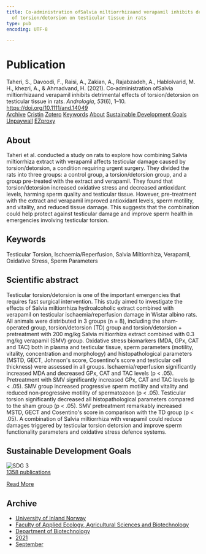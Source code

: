 ```yaml
---
title: Co‐administration ofSalvia miltiorrhizaand verapamil inhibits detrimental effects
  of torsion/detorsion on testicular tissue in rats
type: pub
encoding: UTF-8

---
```

<h1>Publication</h1>
<article id="csl-bib-container-FSXV5QE2" class="csl-bib-container">
  <div class="csl-bib-body"> <div class="csl-entry">Taheri, S., Davoodi, F., Raisi, A., Zakian, A., Rajabzadeh, A., Hablolvarid, M. H., khezri, A., &#38; Ahmadvand, H. (2021). Co‐administration ofSalvia miltiorrhizaand verapamil inhibits detrimental effects of torsion/detorsion on testicular tissue in rats. <i>Andrologia</i>, <i>53</i>(6), 1–10. <a href="https://doi.org/10.1111/and.14049">https://doi.org/10.1111/and.14049</a></div> </div>
  <div class="csl-bib-buttons">
    <a href="#taxonomy-article-FSXV5QE2" alt="archive" class="csl-bib-button">Archive</a>
    <a href="https://app.cristin.no/results/show.jsf?id=1935109" alt="Cristin" class="csl-bib-button">Cristin</a>
    <a href="http://zotero.org/groups/5881554/items/FSXV5QE2" alt="Zotero" class="csl-bib-button">Zotero</a>
    <a href="#keywords-article-FSXV5QE2" alt="keywords" class="csl-bib-button">Keywords</a>
    <a href="#about-article-FSXV5QE2" alt="about_pub" class="csl-bib-button">About</a>
    <a href="#sdg-article-FSXV5QE2" alt="sdg" class="csl-bib-button">Sustainable Development Goals</a>
    <a href="https://doi.org/10.1111/and.14049" alt="Unpaywall" class="csl-bib-button">Unpaywall</a>
    <a href="https://doi.org/10.1111/and.14049" alt="EZproxy" class="csl-bib-button">EZproxy</a>
  </div>
  <div id="csl-bib-meta-container-FSXV5QE2"></div>
</article>
<div id="csl-bib-meta-FSXV5QE2" class="csl-bib-meta">
  <article id="about-article-FSXV5QE2" class="about_pub-article">
    <h1>About</h1>
    Taheri et al. conducted a study on rats to explore how combining Salvia miltiorrhiza extract with verapamil affects testicular damage caused by torsion/detorsion, a condition requiring urgent surgery. They divided the rats into three groups: a control group, a torsion/detorsion group, and a group pre-treated with the extract and verapamil. They found that torsion/detorsion increased oxidative stress and decreased antioxidant levels, harming sperm quality and testicular tissue. However, pre-treatment with the extract and verapamil improved antioxidant levels, sperm motility, and vitality, and reduced tissue damage. This suggests that the combination could help protect against testicular damage and improve sperm health in emergencies involving testicular torsion.
  </article>
  <article id="keywords-article-FSXV5QE2" class="keywords-article">
    <h1>Keywords</h1>
    Testicular Torsion, Ischaemia/Reperfusion, Salvia Miltiorrhiza, Verapamil, Oxidative Stress, Sperm Parameters
  </article>
  <article id="abstract-article-FSXV5QE2" class="abstract-article">
    <h1>Scientific abstract</h1>
    Testicular torsion/detorsion is one of the important emergencies that requires fast surgical intervention. This study aimed to investigate the effects of Salvia miltiorrhiza hydroalcoholic extract combined with verapamil on testicular ischaemia/reperfusion damage in Wistar albino rats. All animals were distributed in 3 groups (n = 8), including the sham‐operated group, torsion/detorsion (TD) group and torsion/detorsion + pretreatment with 200 mg/kg Salvia miltiorrhiza extract combined with 0.3 mg/kg verapamil (SMV) group. Oxidative stress biomarkers (MDA, GPx, CAT and TAC) both in plasma and testicular tissue, sperm parameters (motility, vitality, concentration and morphology) and histopathological parameters (MSTD, GECT, Johnson's score, Cosentino's score and testicular cell thickness) were assessed in all groups. Ischaemia/reperfusion significantly increased MDA and decreased GPx, CAT and TAC levels (p < .05). Pretreatment with SMV significantly increased GPx, CAT and TAC levels (p < .05). SMV group increased progressive sperm motility and vitality and reduced non‐progressive motility of spermatozoon (p < .05). Testicular torsion significantly decreased all histopathological parameters compared to the sham group (p < .05). SMV pretreatment remarkably increased MSTD, GECT and Cosentino's score in comparison with the TD group (p < .05). A combination of Salvia miltiorrhiza with verapamil could reduce damages triggered by testicular torsion detorsion and improve sperm functionality parameters and oxidative stress defence systems.
  </article>
  <article id="sdg-article-FSXV5QE2" class="sdg-article">
    <h1>Sustainable Development Goals</h1>
    <div class="sdg-container"><div id="sdg3" class="sdg">
        <img src="{{< params subfolder >}}images/sdg/sdg03_en.png" class="image" alt="SDG 3">
        <div class="sdg-overlay">
          <a href="/en/archive/?key=?sdg=3#archive" class="sdg-publication-count"><span>1358</span> publications</a>
          <p><a href="https://sdgs.un.org/goals/goal3" class="sdg-read-more">Read More</a></p>
        </div>
      </div></div>
  </article>
  <article id="taxonomy-article-FSXV5QE2" class="taxonomy-article">
    <h1>Archive</h1>
    <ul>
      <li>
        <a href="/en/archive/?key=3DCRN523">University of Inland Norway</a>
      </li>
      <li>
        <a href="/en/archive/?key=T77LXH6D">Faculty of Applied Ecology, Agricultural Sciences and Biotechnology</a>
      </li>
      <li>
        <a href="/en/archive/?key=VL6KDQ85">Department of Biotechnology</a>
      </li>
      <li>
        <a href="/en/archive/?key=FJH75VJD">2021</a>
      </li>
      <li>
        <a href="/en/archive/?key=BXJ4X3YX">September</a>
      </li>
    </ul>
  </article>
</div>
